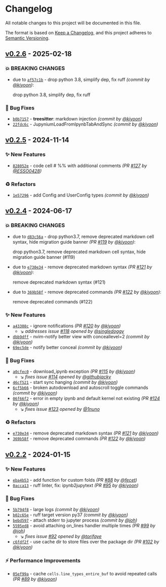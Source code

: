 # Changelog
All notable changes to this project will be documented in this file.

The format is based on [Keep a Changelog](https://keepachangelog.com/en/1.0.0/),
and this project adheres to [Semantic Versioning](https://semver.org/spec/v2.0.0.html).

## [v0.2.6] - 2025-02-18
### :boom: BREAKING CHANGES
- due to [`af57c1b`](https://github.com/kiyoon/jupynium.nvim/commit/af57c1bb314e024aba7806653cf728e8558f0d4d) - drop python 3.8, simplify dep, fix ruff *(commit by [@kiyoon](https://github.com/kiyoon))*:

  drop python 3.8, simplify dep, fix ruff


### :bug: Bug Fixes
- [`b0b7157`](https://github.com/kiyoon/jupynium.nvim/commit/b0b71577c6e4a613b6a4180068dd0b2de0659e52) - **treesitter**: markdown injection *(commit by [@kiyoon](https://github.com/kiyoon))*
- [`22fdc6c`](https://github.com/kiyoon/jupynium.nvim/commit/22fdc6c1161abe4e46de083aa0702f90970258a9) - JupyniumLoadFromIpynbTabAndSync *(commit by [@kiyoon](https://github.com/kiyoon))*


## [v0.2.5] - 2024-11-14
### :sparkles: New Features
- [`828052e`](https://github.com/kiyoon/jupynium.nvim/commit/828052ece86a5470f97247f6621e8a577154ee41) - code cell # %% with additional comments *(PR [#127](https://github.com/kiyoon/jupynium.nvim/pull/127) by [@ESSO0428](https://github.com/ESSO0428))*

### :recycle: Refactors
- [`1e57296`](https://github.com/kiyoon/jupynium.nvim/commit/1e572965813719c9ef123f777d79814e91d1a2cf) - add Config and UserConfig types *(commit by [@kiyoon](https://github.com/kiyoon))*


## [v0.2.4] - 2024-06-17
### :boom: BREAKING CHANGES
- due to [`d83c56a`](https://github.com/kiyoon/jupynium.nvim/commit/d83c56a9c886ded0b1ff6fe1e5a39512d7a06901) - drop python3.7, remove deprecated markdown cell syntax, hide migration guide banner *(PR [#119](https://github.com/kiyoon/jupynium.nvim/pull/119) by [@kiyoon](https://github.com/kiyoon))*:

  drop python3.7, remove deprecated markdown cell syntax, hide migration guide banner (#119)

- due to [`e730e34`](https://github.com/kiyoon/jupynium.nvim/commit/e730e34fce0015f6227dfa77cf48c525cca366a2) - remove deprecated markdown syntax *(PR [#121](https://github.com/kiyoon/jupynium.nvim/pull/121) by [@kiyoon](https://github.com/kiyoon))*:

  remove deprecated markdown syntax (#121)

- due to [`369b58f`](https://github.com/kiyoon/jupynium.nvim/commit/369b58fca4af3718f8312cb10988b3fdc2892b4f) - remove deprecated commands *(PR [#122](https://github.com/kiyoon/jupynium.nvim/pull/122) by [@kiyoon](https://github.com/kiyoon))*:

  remove deprecated commands (#122)


### :sparkles: New Features
- [`a43308c`](https://github.com/kiyoon/jupynium.nvim/commit/a43308c2929479e1fc18be9cd991fc4a5a566ad9) - ignore notifications *(PR [#120](https://github.com/kiyoon/jupynium.nvim/pull/120) by [@kiyoon](https://github.com/kiyoon))*
  - :arrow_lower_right: *addresses issue [#118](https://github.com/kiyoon/jupynium.nvim/issues/118) opened by [@singledoggy](https://github.com/singledoggy)*
- [`dbb9dff`](https://github.com/kiyoon/jupynium.nvim/commit/dbb9dffb6d1f5502c4caa028fe3571eccd5a2403) - nvim-notify better view with conceallevel=2 *(commit by [@kiyoon](https://github.com/kiyoon))*
- [`69ec5de`](https://github.com/kiyoon/jupynium.nvim/commit/69ec5dea0ac96b3719db69f82a1167ee328cc5ce) - notify better conceal *(commit by [@kiyoon](https://github.com/kiyoon))*

### :bug: Bug Fixes
- [`a0cfec0`](https://github.com/kiyoon/jupynium.nvim/commit/a0cfec051f47b72f4501970e5103120dd71891c2) - download_ipynb exception *(PR [#115](https://github.com/kiyoon/jupynium.nvim/pull/115) by [@kiyoon](https://github.com/kiyoon))*
  - :arrow_lower_right: *fixes issue [#114](https://github.com/kiyoon/jupynium.nvim/issues/114) opened by [@githubjacky](https://github.com/githubjacky)*
- [`46cf521`](https://github.com/kiyoon/jupynium.nvim/commit/46cf521f408e2e7783e8526b606e0bf1bf78e659) - start sync hanging *(commit by [@kiyoon](https://github.com/kiyoon))*
- [`6cf5b66`](https://github.com/kiyoon/jupynium.nvim/commit/6cf5b66fa7d73673af11fb8dc6305cec1e1d1cc3) - broken autodownload and autoscroll toggle commands *(commit by [@kiyoon](https://github.com/kiyoon))*
- [`06f66f2`](https://github.com/kiyoon/jupynium.nvim/commit/06f66f25e9db861e7774657e2c55ac70fb1fba7c) - error in empty ipynb and default kernel not existing *(PR [#124](https://github.com/kiyoon/jupynium.nvim/pull/124) by [@kiyoon](https://github.com/kiyoon))*
  - :arrow_lower_right: *fixes issue [#123](https://github.com/kiyoon/jupynium.nvim/issues/123) opened by [@1nuno](https://github.com/1nuno)*

### :recycle: Refactors
- [`e730e34`](https://github.com/kiyoon/jupynium.nvim/commit/e730e34fce0015f6227dfa77cf48c525cca366a2) - remove deprecated markdown syntax *(PR [#121](https://github.com/kiyoon/jupynium.nvim/pull/121) by [@kiyoon](https://github.com/kiyoon))*
- [`369b58f`](https://github.com/kiyoon/jupynium.nvim/commit/369b58fca4af3718f8312cb10988b3fdc2892b4f) - remove deprecated commands *(PR [#122](https://github.com/kiyoon/jupynium.nvim/pull/122) by [@kiyoon](https://github.com/kiyoon))*


## [v0.2.2] - 2024-01-15
### :sparkles: New Features
- [`eba4b53`](https://github.com/kiyoon/jupynium.nvim/commit/eba4b5368349b1fa270ac38a7a28842d54c96f71) - add function for custom folds *(PR [#88](https://github.com/kiyoon/jupynium.nvim/pull/88) by [@fecet](https://github.com/fecet))*
- [`0acca13`](https://github.com/kiyoon/jupynium.nvim/commit/0acca13f90c92dfbbe4a45d34bc6d749c5c6ee82) - ruff linter, fix: ipynb2jupytext *(PR [#95](https://github.com/kiyoon/jupynium.nvim/pull/95) by [@kiyoon](https://github.com/kiyoon))*

### :bug: Bug Fixes
- [`5b794f8`](https://github.com/kiyoon/jupynium.nvim/commit/5b794f87610636ea50cf226235c00f2835fe632e) - large logs *(commit by [@kiyoon](https://github.com/kiyoon))*
- [`b02c65e`](https://github.com/kiyoon/jupynium.nvim/commit/b02c65e35c80ebeee4edb45897385857e4836625) - ruff target version py37 *(commit by [@kiyoon](https://github.com/kiyoon))*
- [`bebd597`](https://github.com/kiyoon/jupynium.nvim/commit/bebd59723869849a89976abda0655c6f4e858d65) - attach stderr to jupyter process *(commit by [@joh](https://github.com/joh))*
- [`5595ed8`](https://github.com/kiyoon/jupynium.nvim/commit/5595ed8ddf4cbdccf8ac139ead5e315cceeeedfc) - avoid attaching on_lines handler multiple times *(PR [#99](https://github.com/kiyoon/jupynium.nvim/pull/99) by [@joh](https://github.com/joh))*
  - :arrow_lower_right: *fixes issue [#92](undefined) opened by [@torifaye](https://github.com/torifaye)*
- [`c6fdf2f`](https://github.com/kiyoon/jupynium.nvim/commit/c6fdf2f38512d822d7444d58c1aa58703e004ee6) - use cache dir to store files over the package dir *(PR [#102](https://github.com/kiyoon/jupynium.nvim/pull/102) by [@kiyoon](https://github.com/kiyoon))*

### :zap: Performance Improvements
- [`05ef99a`](https://github.com/kiyoon/jupynium.nvim/commit/05ef99a10240377b2af7549cf8681f8e60bb469e) - cache `cells.line_types_entire_buf` to avoid repeated calls *(PR [#89](https://github.com/kiyoon/jupynium.nvim/pull/89) by [@kiyoon](https://github.com/kiyoon))*


[v0.2.2]: https://github.com/kiyoon/jupynium.nvim/compare/v0.2.1...v0.2.2
[v0.2.3]: https://github.com/kiyoon/jupynium.nvim/compare/v0.2.2...v0.2.3
[v0.2.4]: https://github.com/kiyoon/jupynium.nvim/compare/v0.2.2...v0.2.4
[v0.2.5]: https://github.com/kiyoon/jupynium.nvim/compare/v0.2.4...v0.2.5
[v0.2.6]: https://github.com/kiyoon/jupynium.nvim/compare/v0.2.5...v0.2.6
